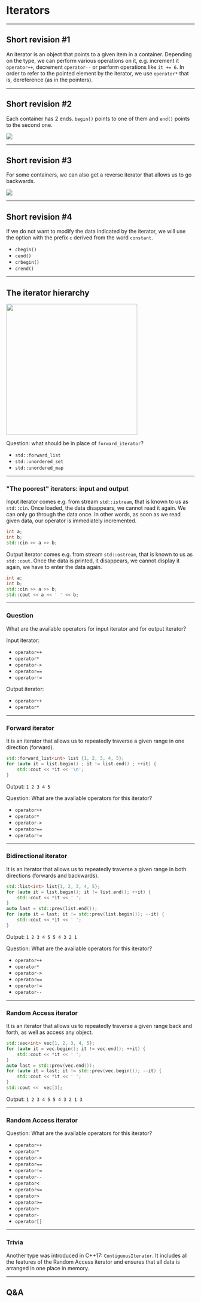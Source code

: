 <!-- .slide: data-background="#111111" -->

# Iterators

___

## Short revision #1

An iterator is an object that points to a given item in a container. Depending on the type, we can perform various operations on it, e.g. increment it `operator++`, decrement `operator--` or perform operations like `it += 6`. In order to refer to the pointed element by the iterator, we use `operator*` that is, dereference (as in the pointers).

___

## Short revision #2

Each container has 2 ends. `begin()` points to one of them and `end()` points to the second one.

<image src="img/iterator.png">

___

## Short revision #3

For some containers, we can also get a reverse iterator that allows us to go backwards.

<image src="img/rev_iterator.gif">

___

## Short revision #4

If we do not want to modify the data indicated by the iterator, we will use the option with the prefix `c` derived from the word `constant`.

* <!-- .element: class="fragment fade-in" --> <code>cbegin()</code>
* <!-- .element: class="fragment fade-in" --> <code>cend()</code>
* <!-- .element: class="fragment fade-in" --> <code>crbegin()</code>
* <!-- .element: class="fragment fade-in" --> <code>crend()</code>

___

## The iterator hierarchy

<image src="img/iterator_categories.gif" height="350px">

Question: what should be in place of `forward_iterator`?
<!-- .element: class="fragment fade-in" -->

* <!-- .element: class="fragment fade-in" --> <code>std::forward_list<T></code>
* <!-- .element: class="fragment fade-in" --> <code>std::unordered_set<T></code>
* <!-- .element: class="fragment fade-in" --> <code>std::unordered_map<T></code>

___

### "The poorest" iterators: input and output

Input iterator comes e.g. from stream `std::istream`, that is known to us as `std::cin`. Once loaded, the data disappears, we cannot read it again. We can only go through the data once. In other words, as soon as we read given data, our operator is immediately incremented.

```cpp
int a;
int b;
std::cin >> a >> b;
```
<!-- .element: class="fragment fade-in" -->

Output iterator comes e.g. from stream `std::ostream`, that is known to us as `std::cout`. Once the data is printed, it disappears, we cannot display it again, we have to enter the data again.
<!-- .element: class="fragment fade-in" -->

```cpp
int a;
int b;
std::cin >> a >> b;
std::cout << a << ' ' << b;
```
<!-- .element: class="fragment fade-in" -->
___

### Question

What are the available operators for input iterator and for output iterator?

Input iterator:
<!-- .element: class="fragment fade-in" -->

* <!-- .element: class="fragment fade-in" --> <code>operator++</code>
* <!-- .element: class="fragment fade-in" --> <code>operator*</code>
* <!-- .element: class="fragment fade-in" --> <code>operator-></code>
* <!-- .element: class="fragment fade-in" --> <code>operator==</code>
* <!-- .element: class="fragment fade-in" --> <code>operator!=</code>

Output iterator:
<!-- .element: class="fragment fade-in" -->

* <!-- .element: class="fragment fade-in" --> <code>operator++</code>
* <!-- .element: class="fragment fade-in" --> <code>operator*</code>

___

### Forward iterator

It is an iterator that allows us to repeatedly traverse a given range in one direction (forward).

```cpp
std::forward_list<int> list {1, 2, 3, 4, 5};
for (auto it = list.begin() ; it != list.end() ; ++it) {
    std::cout << *it << '\n';
}
```
<!-- .element: class="fragment fade-in" -->

Output: `1 2 3 4 5`
<!-- .element: class="fragment fade-in" -->

Question: What are the available operators for this iterator?
<!-- .element: class="fragment fade-in" -->

* <!-- .element: class="fragment fade-in" --> <code>operator++</code>
* <!-- .element: class="fragment fade-in" --> <code>operator*</code>
* <!-- .element: class="fragment fade-in" --> <code>operator-></code>
* <!-- .element: class="fragment fade-in" --> <code>operator==</code>
* <!-- .element: class="fragment fade-in" --> <code>operator!=</code>

___
<!-- .slide: style="font-size: 0.85em" -->

### Bidirectional iterator

It is an iterator that allows us to repeatedly traverse a given range in both directions (forwards and backwards).

```cpp
std::list<int> list{1, 2, 3, 4, 5};
for (auto it = list.begin(); it != list.end(); ++it) {
    std::cout << *it << ' ';
}
auto last = std::prev(list.end());
for (auto it = last; it != std::prev(list.begin()); --it) {
    std::cout << *it << ' ';
}
```
<!-- .element: class="fragment fade-in" -->

Output: `1 2 3 4 5 5 4 3 2 1`
<!-- .element: class="fragment fade-in" -->

Question: What are the available operators for this iterator?
<!-- .element: class="fragment fade-in" -->

* <!-- .element: class="fragment fade-in" --> <code>operator++</code>
* <!-- .element: class="fragment fade-in" --> <code>operator*</code>
* <!-- .element: class="fragment fade-in" --> <code>operator-></code>
* <!-- .element: class="fragment fade-in" --> <code>operator==</code>
* <!-- .element: class="fragment fade-in" --> <code>operator!=</code>
* <!-- .element: class="fragment fade-in" --> <code>operator--</code>

___

### Random Access iterator

It is an iterator that allows us to repeatedly traverse a given range back and forth, as well as access any object.

```cpp
std::vec<int> vec{1, 2, 3, 4, 5};
for (auto it = vec.begin(); it != vec.end(); ++it) {
    std::cout << *it << ' ';
}
auto last = std::prev(vec.end());
for (auto it = last; it != std::prev(vec.begin()); --it) {
    std::cout << *it << ' ';
}
std::cout <<  vec[3];
```
<!-- .element: class="fragment fade-in" -->

Output: `1 2 3 4 5 5 4 3 2 1 3`
<!-- .element: class="fragment fade-in" -->

___

### Random Access iterator

Question: What are the available operators for this iterator?
<!-- .element: class="fragment fade-in" -->

* <!-- .element: class="fragment fade-in" --> <code>operator++</code>
* <!-- .element: class="fragment fade-in" --> <code>operator*</code>
* <!-- .element: class="fragment fade-in" --> <code>operator-></code>
* <!-- .element: class="fragment fade-in" --> <code>operator==</code>
* <!-- .element: class="fragment fade-in" --> <code>operator!=</code>
* <!-- .element: class="fragment fade-in" --> <code>operator--</code>
* <!-- .element: class="fragment fade-in" --> <code>operator<</code>
* <!-- .element: class="fragment fade-in" --> <code>operator<=</code>
* <!-- .element: class="fragment fade-in" --> <code>operator></code>
* <!-- .element: class="fragment fade-in" --> <code>operator>=</code>
* <!-- .element: class="fragment fade-in" --> <code>operator+</code>
* <!-- .element: class="fragment fade-in" --> <code>operator-</code>
* <!-- .element: class="fragment fade-in" --> <code>operator[]</code>

___

### Trivia

Another type was introduced in C++17: `ContiguousIterator`. It includes all the features of the Random Access iterator and ensures that all data is arranged in one place in memory.

___

## Q&A
